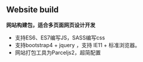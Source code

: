 ## Website build

**网站构建包，适合多页面网页设计开发**  

* 支持ES6、ES7编写JS，SASS编写css  
* 支持bootstrap4 + jquery ，支持 IE11 + 标准浏览器。
* 网站打包工具为Parceljs2，超简配置
